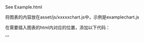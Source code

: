 See Example.html

将图表的内容放在asset/js/xxxxxchart.js中，示例是examplechart.js

在需要插入图表的html内对应的位置，添加以下代码：

'''
<div id="tariff-chart0" style="width: 100%; height: 100%; margin: auto;"></div>
<script src="assets/js/tariff.js"></script>	
'''

id的内容可以修改，需要同tariff.js最后的vegaEmbed('#tariff-chart0', spec)中的id一致

src对应修改路径

图表写在js文件中，如果需要背景颜色的设置和文字，可以参考tariff.js

把数据放在data文件夹下，excel不支持，改掉url即可

"tranform"是对数据的一些处理

"mark"选择图表类型,包括"area", "bar", "circle", "line", "point", "rect", "rule", "square", "text", "tick", and "geoshape"，具体可看https://vega.github.io/vega-lite/docs/mark.html

"encoding"的部分将数据对应x轴y轴,设置颜色,透明度,线型,具体参考https://vega.github.io/vega-lite/docs/encoding.html

配合"params"可设置交互